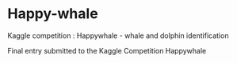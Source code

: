 # Happy-whale
Kaggle competition : Happywhale - whale and dolphin identification

Final entry submitted to the Kaggle Competition Happywhale

